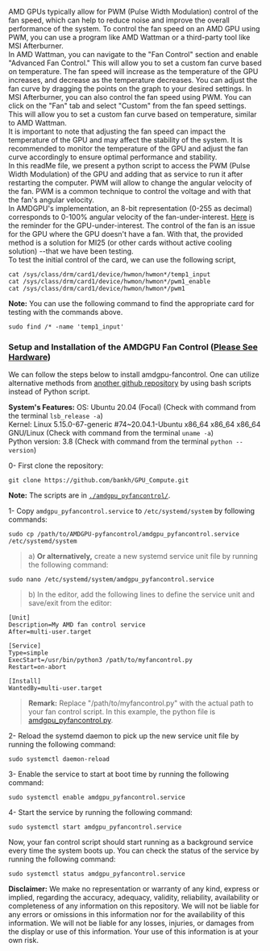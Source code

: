 AMD GPUs typically allow for PWM (Pulse Width Modulation) control of the fan speed, which can help to reduce noise and improve the overall performance of the system. To control the fan speed on an AMD GPU using PWM, you can use a program like AMD Wattman or a third-party tool like MSI Afterburner.  
In AMD Wattman, you can navigate to the "Fan Control" section and enable "Advanced Fan Control." This will allow you to set a custom fan curve based on temperature. The fan speed will increase as the temperature of the GPU increases, and decrease as the temperature decreases. You can adjust the fan curve by dragging the points on the graph to your desired settings. In MSI Afterburner, you can also control the fan speed using PWM. You can click on the "Fan" tab and select "Custom" from the fan speed settings. This will allow you to set a custom fan curve based on temperature, similar to AMD Wattman.  
It is important to note that adjusting the fan speed can impact the temperature of the GPU and may affect the stability of the system. It is recommended to monitor the temperature of the GPU and adjust the fan curve accordingly to ensure optimal performance and stability.  
In this readMe file, we present a python script to access the PWM (Pulse Width Modulation) of the GPU and adding that as service to run it after restarting the computer. PWM will allow to change the angular velocity of the fan. PWM is a common technique to control the voltage and with that the fan's angular velocity.   
In AMDGPU's implementation, an 8-bit representation (0-255 as decimal) corresponds to 0-100% angular velocity of the fan-under-interest. [Here](https://github.com/bankh/GPU_Compute/tree/main/AMD/AMD_MI25_Hardware) is the reminder for the GPU-under-interest. The control of the fan is an issue for the GPU where the GPU doesn't have a fan. With that, the provided method is a solution for MI25 (or other cards without active cooling solution) --that we have been testing.  
To test the initial control of the card, we can use the following script,   
```
cat /sys/class/drm/card1/device/hwmon/hwmon*/temp1_input
cat /sys/class/drm/card1/device/hwmon/hwmon*/pwm1_enable
cat /sys/class/drm/card1/device/hwmon/hwmon*/pwm1
```
__Note:__ You can use the following command to find the appropriate card for testing with the commands above.
```
sudo find /* -name 'temp1_input'
```
### Setup and Installation of the AMDGPU Fan Control ([Please See Hardware](https://github.com/bankh/GPU_Compute/blob/main/AMD/AMD_MI25_Hardware/readMe.md))  
We can follow the steps below to install amdgpu-fancontrol. One can utilize alternative methods
from [another github repository](https://github.com/grmat/amdgpu-fancontrol) by using bash scripts instead of Python script. 

**System's Features:**
OS: Ubuntu 20.04 (Focal) (Check with command from the terminal `lsb_release -a`)  
Kernel: Linux 5.15.0-67-generic #74~20.04.1-Ubuntu x86_64 x86_64 x86_64 GNU/Linux (Check with command from the terminal `uname -a`)  
Python version: 3.8 (Check with command from the terminal `python --version`)  

0- First clone the repository:  
```
git clone https://github.com/bankh/GPU_Compute.git
```
__Note:__ The scripts are in [`./amdgpu_pyfancontrol/`](https://github.com/bankh/GPU_Compute/tree/main/amdgpu-pyfancontrol).

1- Copy `amdgpu_pyfancontrol.service` to `/etc/systemd/system` by following commands:
```
sudo cp /path/to/AMDGPU-pyfancontrol/amdgpu_pyfancontrol.service /etc/systemd/system
```
> a) **Or alternatively,** create a new systemd service unit file by running the following command:
  ```
  sudo nano /etc/systemd/system/amdgpu_pyfancontrol.service
  ```
> b) In the editor, add the following lines to define the service unit and save/exit from the editor:
  ```
  [Unit]
  Description=My AMD fan control service
  After=multi-user.target

  [Service]
  Type=simple
  ExecStart=/usr/bin/python3 /path/to/myfancontrol.py
  Restart=on-abort

  [Install]
  WantedBy=multi-user.target

  ```
> __Remark:__ Replace "/path/to/myfancontrol.py" with the actual path to your fan control script. In this example, the python file is [amdgpu_pyfancontrol.py](https://github.com/bankh/GPU_Compute/blob/main/amdgpu-pyfancontrol/amdgpu_fancontrol.py).

2- Reload the systemd daemon to pick up the new service unit file by running the following command:
```
sudo systemctl daemon-reload
```

3- Enable the service to start at boot time by running the following command:
```
sudo systemctl enable amdgpu_pyfancontrol.service
```

4- Start the service by running the following command:
```
sudo systemctl start amdgpu_pyfancontrol.service
```

Now, your fan control script should start running as a background service every time the system boots up. You can check the status of the service by running the following command:
```
sudo systemctl status amdgpu_pyfancontrol.service
```

**Disclaimer:**
We make no representation or warranty of any kind, express or implied, regarding the accuracy, adequacy, validity, reliability, availability or completeness of any information on this repository. We will not be liable for any errors or omissions in this information nor for the availability of this information. We will not be liable for any losses, injuries, or damages from the display or use of this information. Your use of this information is at your own risk.
